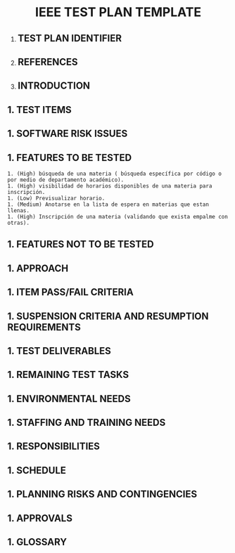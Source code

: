 # <p align="center">IEEE TEST PLAN TEMPLATE</p>
1. ## TEST PLAN IDENTIFIER 
1. ## REFERENCES 
1. ## INTRODUCTION 
## 1. TEST ITEMS
## 1. SOFTWARE RISK ISSUES 
## 1. FEATURES TO BE TESTED
    1. (High) búsqueda de una materia ( búsqueda específica por código o por medio de departamento académico).
    1. (High) visibilidad de horarios disponibles de una materia para inscripción.
    1. (Low) Previsualizar horario.
    1. (Medium) Anotarse en la lista de espera en materias que estan llenas.
    1. (High) Inscripción de una materia (validando que exista empalme con otras).
## 1. FEATURES NOT TO BE TESTED 
## 1. APPROACH
## 1. ITEM PASS/FAIL CRITERIA
## 1. SUSPENSION CRITERIA AND RESUMPTION REQUIREMENTS
## 1. TEST DELIVERABLES 
## 1. REMAINING TEST TASKS 
## 1. ENVIRONMENTAL NEEDS 
## 1. STAFFING AND TRAINING NEEDS 
## 1. RESPONSIBILITIES
## 1. SCHEDULE
## 1. PLANNING RISKS AND CONTINGENCIES
## 1. APPROVALS 
## 1. GLOSSARY
